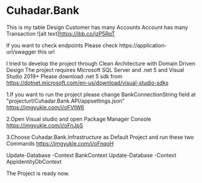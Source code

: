 # Cuhadar.Bank
This is my table  Design 
Customer has many Accounts
Account has many Transaction
![alt text]https://ibb.co/jzP5RqT

If you want to check endpoints Please check https://application-url/swagger this url

I tried to develop the project through Clean Architecture with Domain Driven Design
The project requires Microsoft SQL Server and .net 5 and Visual Studio 2019+
Please download .net 5 sdk from https://dotnet.microsoft.com/en-us/download/visual-studio-sdks

1.If you want to run the project please change BankConnectionString field  at "projecturl/Cuhadar.Bank.API/appsettings.json"
https://imgyukle.com/i/oFVtW6

2.Open Visual studio and open Package Manager Console
https://imgyukle.com/i/oFnJpS

3.Choose Cuhadar.Bank.Infrastructure as Default Project and run these two Commands
https://imgyukle.com/i/oFnqoH

Update-Database -Context BankContext
Update-Database -Context AppIdentityDbContext

The Project is ready now.
